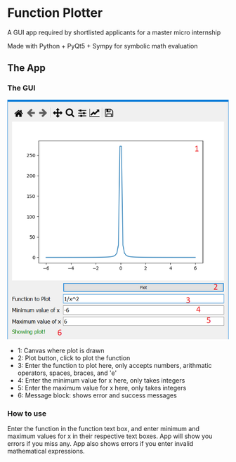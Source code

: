 # Function Plotter

A GUI app required by shortlisted applicants for a master micro internship

Made with Python + PyQt5 + Sympy for symbolic math evaluation

## The App
### The GUI
![screenshot showing gui](./resources/gui.png)

* 1: Canvas where plot is drawn
* 2: Plot button, click to plot the function
* 3: Enter the function to plot here, only accepts numbers, arithmatic operators,
spaces, braces, and 'e'
* 4: Enter the minimum value for x here, only takes integers
* 5: Enter the maximum value for x here, only takes integers
* 6: Message block: shows error and success messages

### How to use

Enter the function in the function text box, and enter minimum and maximum values for x
in their respective text boxes. App will show you errors if you miss any. App also shows errors
if you enter invalid mathematical expressions. 